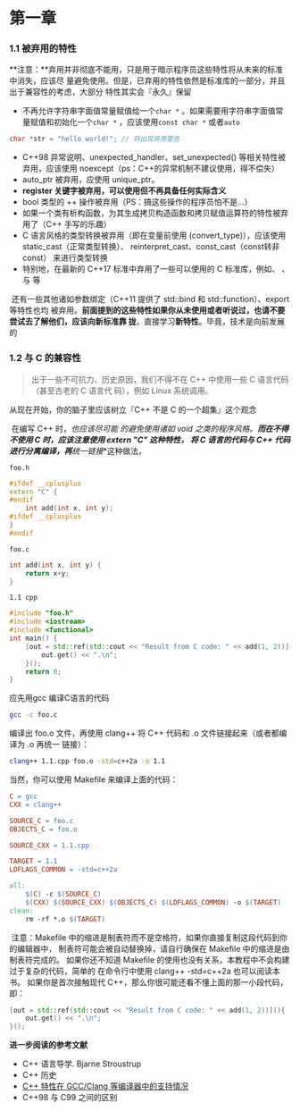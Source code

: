 # 第一章

### 1.1 被弃用的特性



**注意：**弃用并非彻底不能用，只是用于暗示程序员这些特性将从未来的标准中消失，应该尽 量避免使用。但是，已弃用的特性依然是标准库的一部分，并且出于兼容性的考虑，大部分 特性其实会『永久』保留



- 不再允许字符串字面值常量赋值给一个`char *` 。如果需要用字符串字面值常量赋值和初始化一个`char *` ，应该使用`const char *` 或者`auto` 

```c
char *str = "hello world!"; // 将出现弃用警告
```

- C++98 异常说明、unexpected_handler、set_unexpected() 等相关特性被弃用，应该使用 noexcept（ps：C++的异常机制不建议使用，得不偿失）
- auto_ptr 被弃用，应使用 unique_ptr。
- **register 关键字被弃用，可以使用但不再具备任何实际含义**
-  bool 类型的 ++ 操作被弃用（PS：搞这些操作的程序员怕不是...）
- 如果一个类有析构函数，为其生成拷贝构造函数和拷贝赋值运算符的特性被弃用了（C++ 手写的乐趣）
- C 语言风格的类型转换被弃用（即在变量前使用 (convert_type)），应该使用 static_cast（正常类型转换）、 reinterpret_cast、const_cast（const转非const） 来进行类型转换
- 特别地，在最新的 C++17 标准中弃用了一些可以使用的 C 标准库，例如<ccomplex>、<cstdalign> 、 <cstdbool>与  <ctgmath>等



​	还有一些其他诸如参数绑定（C++11 提供了 std::bind 和 std::function）、export 等特性也均 被弃用。**前面提到的这些特性如果你从未使用或者听说过，也请不要尝试去了解他们，应该向新标准靠 拢**，直接学习**新特性**。毕竟，技术是向前发展的



### 1.2 与 C 的兼容性

> 出于一些不可抗力、历史原因，我们不得不在 C++ 中使用一些 C 语言代码（甚至古老的 C 语言代 码），例如 Linux 系统调用。



从现在开始，你的脑子里应该树立『C++ 不是 C 的一个超集』这个观念

​	在编写 C++ 时，**也应该尽可能 的避免使用诸如 void* 之类的程序风格。**而在不得不使用 C 时，**应该注意使用 extern "C" 这种特性**， 将 **C 语言的代码与 C++ 代码进行分离编译**，再**统一链接**这种做法，



`foo.h` 

```c++
#ifdef __cplusplus
extern "C" {
#endif
	int add(int x, int y);
#ifdef __cplusplus
}
#endif
```

`foo.c`

```c
int add(int x, int y) {
	return x+y;
}
```

`1.1 cpp`

```c++
#include "foo.h"
#include <iostream>
#include <functional>
int main() {
    [out = std::ref(std::cout << "Result from C code: " << add(1, 2))](){
    	out.get() << ".\n";
    }();
	return 0;
}
```

应先用gcc 编译C语言的代码

```sh
gcc -c foo.c
```



编译出 foo.o 文件，再使用 clang++ 将 C++ 代码和 .o 文件链接起来（或者都编译为 .o 再统一 链接）：



```sh
clang++ 1.1.cpp foo.o -std=c++2a -o 1.1 
```

当然，你可以使用 Makefile 来编译上面的代码：

```makefile
C = gcc
CXX = clang++

SOURCE_C = foo.c
OBJECTS_C = foo.o

SOURCE_CXX = 1.1.cpp

TARGET = 1.1
LDFLAGS_COMMON = -std=c++2a

all:
    $(C) -c $(SOURCE_C)
    $(CXX) $(SOURCE_CXX) $(OBJECTS_C) $(LDFLAGS_COMMON) -o $(TARGET)
clean:
	rm -rf *.o $(TARGET)
```



​	注意：Makefile 中的缩进是制表符而不是空格符，如果你直接复制这段代码到你的编辑器中， 制表符可能会被自动替换掉，请自行确保在 Makefile 中的缩进是由制表符完成的。 如果你还不知道 Makefile 的使用也没有关系，本教程中不会构建过于复杂的代码，简单的 在命令行中使用 clang++ -std=c++2a 也可以阅读本书。 如果你是首次接触现代 C++，那么你很可能还看不懂上面的那一小段代码，即：

```c++
[out = std::ref(std::cout << "Result from C code: " << add(1, 2))](){
	out.get() << ".\n";
}();
```



**进一步阅读的参考文献**

- C++ 语言导学. Bjarne Stroustrup 
- C++ 历史
- [C++ 特性在 GCC/Clang 等编译器中的支持情况](https://en.cppreference.com/w/cpp/compiler_support)
- C++98 与 C99 之间的区别





















